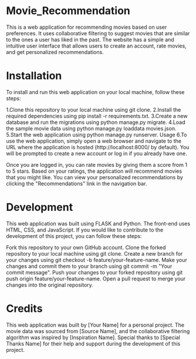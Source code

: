# Movie_Recommendation
This is a web application for recommending movies based on user preferences. It uses collaborative filtering to suggest movies that are similar to the ones a user has liked in the past. The website has a simple and intuitive user interface that allows users to create an account, rate movies, and get personalized recommendations.

# Installation
To install and run this web application on your local machine, follow these steps:

1.Clone this repository to your local machine using git clone.
2.Install the required dependencies using pip install -r requirements.txt.
3.Create a new database and run the migrations using python manage.py migrate.
4.Load the sample movie data using python manage.py loaddata movies.json.
5.Start the web application using python manage.py runserver.
Usage
6.To use the web application, simply open a web browser and navigate to the URL where the application is hosted (http://localhost:8000/ by default). You will be prompted to create a new account or log in if you already have one.

Once you are logged in, you can rate movies by giving them a score from 1 to 5 stars. Based on your ratings, the application will recommend movies that you might like. You can view your personalized recommendations by clicking the "Recommendations" link in the navigation bar.

# Development
This web application was built using FLASK and Python. The front-end uses HTML, CSS, and JavaScript. If you would like to contribute to the development of this project, you can follow these steps:

Fork this repository to your own GitHub account.
Clone the forked repository to your local machine using git clone.
Create a new branch for your changes using git checkout -b feature/your-feature-name.
Make your changes and commit them to your branch using git commit -m "Your commit message".
Push your changes to your forked repository using git push origin feature/your-feature-name.
Open a pull request to merge your changes into the original repository.
# Credits
This web application was built by [Your Name] for a personal project. The movie data was sourced from [Source Name], and the collaborative filtering algorithm was inspired by [Inspiration Name]. Special thanks to [Special Thanks Name] for their help and support during the development of this project.

